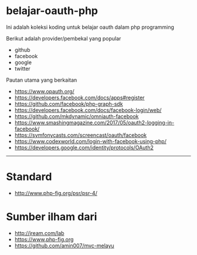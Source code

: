 # belajar-oauth-php
Ini adalah koleksi koding untuk belajar oauth dalam php programming

Berikut adalah provider/pembekal yang popular
* github
* facebook
* google
* twitter

Pautan utama yang berkaitan
* https://www.opauth.org/
* https://developers.facebook.com/docs/apps#register
* https://github.com/facebook/php-graph-sdk
* https://developers.facebook.com/docs/facebook-login/web/
* https://github.com/mkdynamic/omniauth-facebook
* https://www.smashingmagazine.com/2017/05/oauth2-logging-in-facebook/
* https://symfonycasts.com/screencast/oauth/facebook
* https://www.codexworld.com/login-with-facebook-using-php/
* https://developers.google.com/identity/protocols/OAuth2


___
# Standard
* http://www.php-fig.org/psr/psr-4/

# Sumber ilham dari
* http://jream.com/lab
* https://www.php-fig.org
* https://github.com/amin007/mvc-melayu
